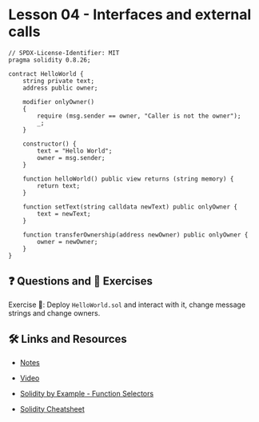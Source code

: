 # Lesson 04 - Interfaces and external calls

```solidity
// SPDX-License-Identifier: MIT
pragma solidity 0.8.26;

contract HelloWorld {
    string private text;
    address public owner;

    modifier onlyOwner()
    {
        require (msg.sender == owner, "Caller is not the owner");
        _;
    }

    constructor() {
        text = "Hello World";
        owner = msg.sender;
    }

    function helloWorld() public view returns (string memory) {
        return text;
    }

    function setText(string calldata newText) public onlyOwner {
        text = newText;
    }

    function transferOwnership(address newOwner) public onlyOwner {
        owner = newOwner;
    }
}
```

## ❓ Questions and 💪 Exercises

Exercise 💪: Deploy `HelloWorld.sol` and interact with it, change message strings and change owners.

## 🛠️ Links and Resources

- [Notes](https://github.com/Encode-Club-Solidity-Bootcamp/Lesson-04)
- [Video](https://youtu.be/uuBSaLf1bv4)

- [Solidity by Example - Function Selectors](https://solidity-by-example.org/function-selector/)
- [Solidity Cheatsheet](https://docs.soliditylang.org/en/latest/cheatsheet.html)

